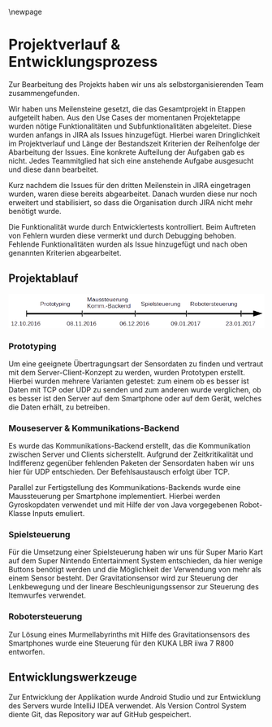 
\newpage
# Projektverlauf & Entwicklungsprozess
Zur Bearbeitung des Projekts haben wir uns als selbstorganisierenden Team zusammengefunden.

Wir haben uns Meilensteine gesetzt, die das Gesamtprojekt in Etappen aufgeteilt haben.
Aus den Use Cases der momentanen Projektetappe wurden nötige Funktionalitäten und Subfunktionalitäten abgeleitet.
Diese wurden anfangs in JIRA als Issues hinzugefügt. Hierbei waren Dringlichkeit im Projektverlauf und Länge der Bestandszeit Kriterien der Reihenfolge der Abarbeitung der Issues.
Eine konkrete Aufteilung der Aufgaben gab es nicht. Jedes Teammitglied hat sich eine anstehende Aufgabe ausgesucht und diese dann bearbeitet.

Kurz nachdem die Issues für den dritten Meilenstein in JIRA eingetragen wurden, waren diese bereits abgearbeitet. 
Danach wurden diese nur noch erweitert und stabilisiert, so dass die Organisation durch JIRA nicht mehr benötigt wurde.

Die Funktionalität wurde durch Entwicklertests kontrolliert. Beim Auftreten von Fehlern wurden diese vermerkt und durch Debugging behoben.
Fehlende Funktionalitäten wurden als Issue hinzugefügt und nach oben genannten Kriterien abgearbeitet.

## Projektablauf
![Entwicklungszeitstrahl](Timeline.png)


### Prototyping
Um eine geeignete Übertragungsart der Sensordaten zu finden und vertraut mit dem Server-Client-Konzept zu werden, wurden Prototypen erstellt.
Hierbei wurden mehrere Varianten getestet: zum einem ob es besser ist Daten mit TCP oder UDP zu senden und zum anderen wurde verglichen, ob es besser ist den Server auf dem Smartphone oder auf dem Gerät, welches die Daten erhält, zu betreiben.


### Mouseserver & Kommunikations-Backend
Es wurde das Kommunikations-Backend erstellt, das die Kommunikation zwischen Server und Clients sicherstellt. Aufgrund der Zeitkritikalität und Indifferenz gegenüber fehlenden Paketen der Sensordaten haben wir uns hier für UDP entschieden. Der Befehlsaustausch erfolgt über TCP.

Parallel zur Fertigstellung des Kommunikations-Backends wurde eine Maussteuerung per Smartphone implementiert. Hierbei werden Gyroskopdaten verwendet und mit Hilfe der von Java vorgegebenen Robot-Klasse Inputs emuliert.


### Spielsteuerung
Für die Umsetzung einer Spielsteuerung haben wir uns für Super Mario Kart auf dem Super Nintendo Entertainment System entschieden, da hier wenige Buttons benötigt werden und die Möglichkeit der Verwendung von mehr als einem Sensor besteht.
Der Gravitationsensor wird zur Steuerung der Lenkbewegung und der lineare Beschleunigungssensor zur Steuerung des Itemwurfes verwendet.

### Robotersteuerung
Zur Lösung eines Murmellabyrinths mit Hilfe des Gravitationsensors des Smartphones wurde eine Steuerung für den KUKA LBR iiwa 7 R800 entworfen.



## Entwicklungswerkzeuge
Zur Entwicklung der Applikation wurde Android Studio und zur Entwicklung des Servers wurde IntelliJ IDEA verwendet. Als Version Control System diente Git, das Repository war auf GitHub gespeichert.


